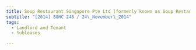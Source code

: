 ```yaml
---
title: Soup Restaurant Singapore Pte Ltd (formerly known as Soup Restaurant (Causeway Point) 
subtitle: "[2014] SGHC 246 / 24\_November\_2014"
tags:
  - Landlord and Tenant
  - Subleases

---
```


